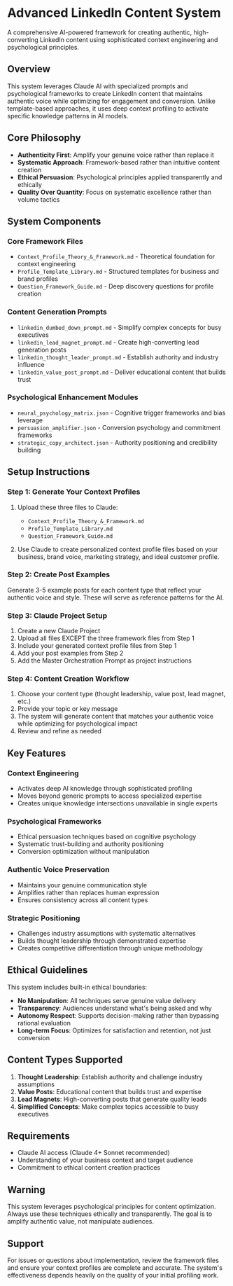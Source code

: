 # Advanced LinkedIn Content System

A comprehensive AI-powered framework for creating authentic, high-converting LinkedIn content using sophisticated context engineering and psychological principles.

## Overview

This system leverages Claude AI with specialized prompts and psychological frameworks to create LinkedIn content that maintains authentic voice while optimizing for engagement and conversion. Unlike template-based approaches, it uses deep context profiling to activate specific knowledge patterns in AI models.

## Core Philosophy

- **Authenticity First**: Amplify your genuine voice rather than replace it
- **Systematic Approach**: Framework-based rather than intuitive content creation  
- **Ethical Persuasion**: Psychological principles applied transparently and ethically
- **Quality Over Quantity**: Focus on systematic excellence rather than volume tactics

## System Components

### Core Framework Files
- `Context_Profile_Theory_&_Framework.md` - Theoretical foundation for context engineering
- `Profile_Template_Library.md` - Structured templates for business and brand profiles
- `Question_Framework_Guide.md` - Deep discovery questions for profile creation

### Content Generation Prompts
- `linkedin_dumbed_down_prompt.md` - Simplify complex concepts for busy executives
- `linkedin_lead_magnet_prompt.md` - Create high-converting lead generation posts
- `linkedin_thought_leader_prompt.md` - Establish authority and industry influence
- `linkedin_value_post_prompt.md` - Deliver educational content that builds trust

### Psychological Enhancement Modules
- `neural_psychology_matrix.json` - Cognitive trigger frameworks and bias leverage
- `persuasion_amplifier.json` - Conversion psychology and commitment frameworks
- `strategic_copy_architect.json` - Authority positioning and credibility building

## Setup Instructions

### Step 1: Generate Your Context Profiles

1. Upload these three files to Claude:
   - `Context_Profile_Theory_&_Framework.md`
   - `Profile_Template_Library.md` 
   - `Question_Framework_Guide.md`

2. Use Claude to create personalized context profile files based on your business, brand voice, marketing strategy, and ideal customer profile.

### Step 2: Create Post Examples

Generate 3-5 example posts for each content type that reflect your authentic voice and style. These will serve as reference patterns for the AI.

### Step 3: Claude Project Setup

1. Create a new Claude Project
2. Upload all files EXCEPT the three framework files from Step 1
3. Include your generated context profile files from Step 1
4. Add your post examples from Step 2
5. Add the Master Orchestration Prompt as project instructions

### Step 4: Content Creation Workflow

1. Choose your content type (thought leadership, value post, lead magnet, etc.)
2. Provide your topic or key message
3. The system will generate content that matches your authentic voice while optimizing for psychological impact
4. Review and refine as needed


## Key Features

### Context Engineering
- Activates deep AI knowledge through sophisticated profiling
- Moves beyond generic prompts to access specialized expertise
- Creates unique knowledge intersections unavailable in single experts

### Psychological Frameworks
- Ethical persuasion techniques based on cognitive psychology
- Systematic trust-building and authority positioning
- Conversion optimization without manipulation

### Authentic Voice Preservation
- Maintains your genuine communication style
- Amplifies rather than replaces human expression
- Ensures consistency across all content types

### Strategic Positioning
- Challenges industry assumptions with systematic alternatives
- Builds thought leadership through demonstrated expertise
- Creates competitive differentiation through unique methodology

## Ethical Guidelines

This system includes built-in ethical boundaries:

- **No Manipulation**: All techniques serve genuine value delivery
- **Transparency**: Audiences understand what's being asked and why
- **Autonomy Respect**: Supports decision-making rather than bypassing rational evaluation
- **Long-term Focus**: Optimizes for satisfaction and retention, not just conversion

## Content Types Supported

1. **Thought Leadership**: Establish authority and challenge industry assumptions
2. **Value Posts**: Educational content that builds trust and expertise
3. **Lead Magnets**: High-converting posts that generate quality leads
4. **Simplified Concepts**: Make complex topics accessible to busy executives

## Requirements

- Claude AI access (Claude 4+ Sonnet recommended)
- Understanding of your business context and target audience
- Commitment to ethical content creation practices

## Warning

This system leverages psychological principles for content optimization. Always use these techniques ethically and transparently. The goal is to amplify authentic value, not manipulate audiences.

## Support

For issues or questions about implementation, review the framework files and ensure your context profiles are complete and accurate. The system's effectiveness depends heavily on the quality of your initial profiling work.
